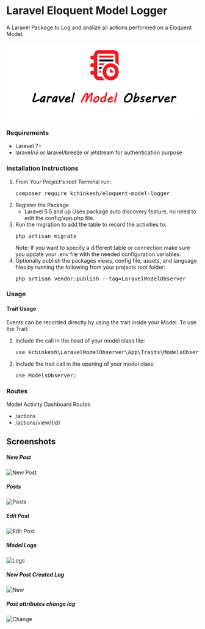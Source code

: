 # Laravel Eloquent Model Logger
A Laravel Package to Log and analize all actions performed on a Eloquent Model.

![Laravel Model Logger](https://github.com/Kchinkesh/Laravel-Model-Observer/blob/main/logger.png?raw=true)

### Requirements
- Laravel 7+
- laravel/ui or laravel/breeze or jetstream for authentication purpose

### Installation Instructions
1. From Your Project's root Terminal run:
   <pre>composer require kchinkesh/eloquent-model-logger</pre>
2. Register the Package
   - Laravel 5.5 and up Uses package auto discovery feature, no need to edit the config/app.php file.
3. Run the migration to add the table to record the activities to:
   <pre>php artisan migrate</pre>
   Note: If you want to specify a different table or connection make sure you update your .env file with the needed configuration variables.
4. Optionally publish the packages views, config file, assets, and language files by running the following from your projects root folder:
   <pre>php artisan vendor:publish --tag=LaravelModelObserver</pre>
### Usage
   #### Trait Usage
   Events can be recorded directly by using the trait inside your Model. To use the Trait:
1. Include the call in the head of your model class file:
   <pre>use kchinkesh\LaravelModelObserver\App\Traits\ModelsObserver;</pre>
2. Include the trait call in the opening of your model class:
   <pre>use ModelsObserver;</pre>
### Routes
   Model Activity Dashboard Routes
   - /actions
   - /actions/view/{id}
## Screenshots
##### New Post
![New Post](https://github.com/kchinkesh/Eloquent-Model-Logger/blob/main/create.png)
##### Posts 
![Posts](https://github.com/kchinkesh/Eloquent-Model-Logger/blob/main/posts.png)
##### Edit Post
![Edit Post](https://github.com/kchinkesh/Eloquent-Model-Logger/blob/main/edit.png)
##### Model Logs
![Logs](https://github.com/kchinkesh/Eloquent-Model-Logger/blob/main/logs.png)
##### New Post Created Log
![New](https://github.com/kchinkesh/Eloquent-Model-Logger/blob/main/deatil_create.png)
##### Post attributes change log
![Change](https://github.com/kchinkesh/Eloquent-Model-Logger/blob/main/detail_change.png)
